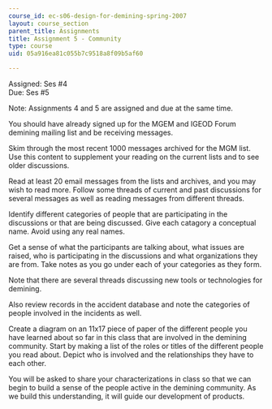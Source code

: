 ```yaml
---
course_id: ec-s06-design-for-demining-spring-2007
layout: course_section
parent_title: Assignments
title: Assignment 5 - Community
type: course
uid: 05a916ea81c055b7c9518a8f09b5af60

---
```


Assigned: Ses #4  
Due: Ses #5

Note: Assignments 4 and 5 are assigned and due at the same time.

You should have already signed up for the MGEM and IGEOD Forum demining mailing list and be receiving messages.

Skim through the most recent 1000 messages archived for the MGM list. Use this content to supplement your reading on the current lists and to see older discussions.

Read at least 20 email messages from the lists and archives, and you may wish to read more. Follow some threads of current and past discussions for several messages as well as reading messages from different threads.

Identify different categories of people that are participating in the discussions or that are being discussed. Give each catagory a conceptual name. Avoid using any real names.

Get a sense of what the participants are talking about, what issues are raised, who is participating in the discussions and what organizations they are from. Take notes as you go under each of your categories as they form.

Note that there are several threads discussing new tools or technologies for demining.

Also review records in the accident database and note the categories of people involved in the incidents as well.

Create a diagram on an 11x17 piece of paper of the different people you have learned about so far in this class that are involved in the demining community. Start by making a list of the roles or titles of the different people you read about. Depict who is involved and the relationships they have to each other.

You will be asked to share your characterizations in class so that we can begin to build a sense of the people active in the demining community. As we build this understanding, it will guide our development of products.